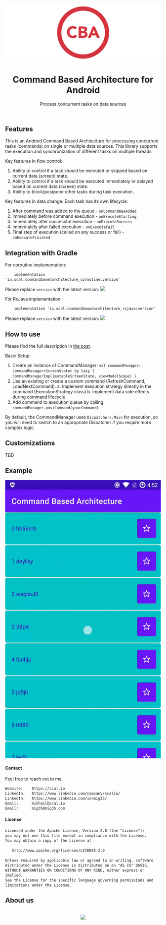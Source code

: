 ![Command Based Architecture](https://raw.githubusercontent.com/scalio/command-based-architecture/master/scalio-cba.svg?sanitize=true)

<h1 align="center">Command Based Architecture for Android</h1>

<p align="center">
  Process concurrent tasks on data sources
</p>

&nbsp;

## Features

This is an Android Command Based Architecture for processing concurrent tasks (commands) on single or multiple data sources. This library supports the execution and synchronization of different tasks on multiple threads.

Key features in flow control:
1. Ability to control if a task should be executed or skipped based on current data (screen) state.
2. Ability to control if a task should be executed immediately or delayed based on current data (screen) state.
3. Ability to block/postpone other tasks during task execution.

Key features in data change:
Each task has its own lifecycle:
1. After command was added to the queue - `onCommandWasAdded`
2. Immediately before command execution - `onExecuteStarting`
3. Immediately after successful execution - `onExecuteSuccess`
4. Immediately after failed execution - `onExecuteFail`
5. Final step of execution (called on any success or fail) - `onExecuteFinished`

## Integration with Gradle

For coroutine implementation:
```
    implementation 'io.scal:commandbasedarchitecture_coroutine:version'
```

Please replace `version` with the latest version: <a href="https://maven-badges.herokuapp.com/maven-central/io.scal/commandbasedarchitecture_coroutine"><img src="https://maven-badges.herokuapp.com/maven-central/io.scal/commandbasedarchitecture_coroutine/badge.svg" /></a>


For RxJava implementation:
```
    implementation 'io.scal:commandbasedarchitecture_rxjava:version'
```

Please replace `version` with the latest version: <a href="https://maven-badges.herokuapp.com/maven-central/io.scal/commandbasedarchitecture_rxjava"><img src="https://maven-badges.herokuapp.com/maven-central/io.scal/commandbasedarchitecture_rxjava/badge.svg" /></a>


## How to use

Please find the full description in [the post](https://scal.io/blog/command-based-architecture).

Basic Setup:
1. Create an instance of CommandManager: `val commandManager: CommandManager<ScreenState> by lazy { CommandManagerImpl(mutableScreenState, viewModelScope) }`
2. Use an existing or create a custom command (RefreshCommand, LoadNextCommand).
    a. Implement execution strategy directly in the command (ExecutionStrategy class)
    b. Implement data side effects during command lifecycle
3. Add command to execution queue by calling `commandManager.postCommand(yourCommand)`

By default, the CommandManager uses `Dispatchers.Main` for execution, so you will need to switch to an appropriate Dispatcher if you require more complex logic.


## Customizations

TBD


## Example

![Example](https://raw.githubusercontent.com/scalio/command-based-architecture/master/resources/list_details_broadcast.gif)

#### Contact ####

Feel free to reach out to me.

    Website:    https://scal.io
    LinkedIn:   https://www.linkedin.com/company/scalio/
    LinkedIn:   https://www.linkedin.com/in/mig35/
    Email:      mikhail@scal.io
    Email:      mig35@mig35.com

#### License ####

    Licensed under the Apache License, Version 2.0 (the "License");
    you may not use this file except in compliance with the License.
    You may obtain a copy of the License at

       http://www.apache.org/licenses/LICENSE-2.0

    Unless required by applicable law or agreed to in writing, software
    distributed under the License is distributed on an "AS IS" BASIS,
    WITHOUT WARRANTIES OR CONDITIONS OF ANY KIND, either express or implied.
    See the License for the specific language governing permissions and
    limitations under the License.
    
## About us

<p align="center">
    <br/>
    <a href="https://scal.io/">
        <img src="https://raw.githubusercontent.com/scalio/bazel-status/master/assets/scalio-logo.svg?sanitize=true" />
    </a>
    <br/>
</p>
